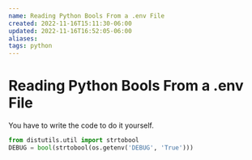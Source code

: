 ```yaml
---
name: Reading Python Bools From a .env File
created: 2022-11-16T15:11:30-06:00
updated: 2022-11-16T16:52:05-06:00
aliases: 
tags: python
---
```


# Reading Python Bools From a .env File
You have to write the code to do it yourself.
```python
from distutils.util import strtobool
DEBUG = bool(strtobool(os.getenv('DEBUG', 'True')))
```